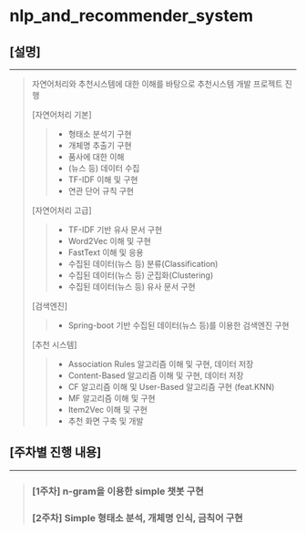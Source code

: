 # nlp_and_recommender_system

## __[설명]__

***

> 자연어처리와 추천시스템에 대한 이해를 바탕으로 추천시스템 개발 프로젝트 진행
>
> [자연어처리 기본]
>
>> * 형태소 분석기 구현
>> * 개체명 추출기 구현
>> * 품사에 대한 이해
>> * (뉴스 등) 데이터 수집
>> * TF-IDF 이해 및 구현
>> * 연관 단어 규칙 구현
>
> [자연어처리 고급]
>
>> * TF-IDF 기반 유사 문서 구현
>> * Word2Vec 이해 및 구현
>> * FastText 이해 및 응용
>> * 수집된 데이터(뉴스 등) 분류(Classification)
>> * 수집된 데이터(뉴스 등) 군집화(Clustering)
>> * 수집된 데이터(뉴스 등) 유사 문서 구현
>
> [검색엔진]
>
>> * Spring-boot 기반 수집된 데이터(뉴스 등)를 이용한 검색엔진 구현
>
> [추천 시스템]
>
>> * Association Rules 알고리즘 이해 및 구현, 데이터 저장
>> * Content-Based 알고리즘 이해 및 구현, 데이터 저장
>> * CF 알고리즘 이해 및 User-Based 알고리즘 구현 (feat.KNN)
>> * MF 알고리즘 이해 및 구현
>> * Item2Vec 이해 및 구현
>> * 추천 화면 구축 및 개발

## __[주차별 진행 내용]__

***

> ### __[1주차]__ n-gram을 이용한 simple 챗봇 구현
>
> ### __[2주차]__ Simple 형태소 분석, 개체명 인식, 금칙어 구현
>
